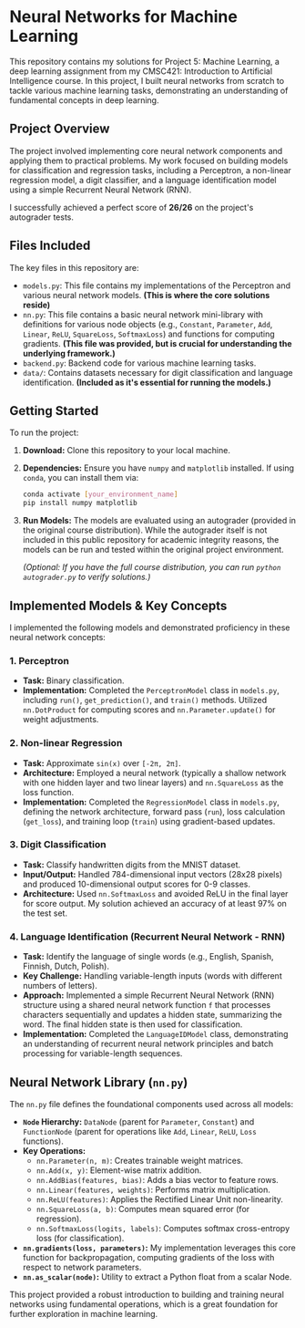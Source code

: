 # Neural Networks for Machine Learning

This repository contains my solutions for Project 5: Machine Learning, a deep learning assignment from my CMSC421: Introduction to Artificial Intelligence course. In this project, I built neural networks from scratch to tackle various machine learning tasks, demonstrating an understanding of fundamental concepts in deep learning.

## Project Overview

The project involved implementing core neural network components and applying them to practical problems. My work focused on building models for classification and regression tasks, including a Perceptron, a non-linear regression model, a digit classifier, and a language identification model using a simple Recurrent Neural Network (RNN).

I successfully achieved a perfect score of **26/26** on the project's autograder tests.

## Files Included

The key files in this repository are:

* `models.py`: This file contains my implementations of the Perceptron and various neural network models. **(This is where the core solutions reside)**
* `nn.py`: This file contains a basic neural network mini-library with definitions for various node objects (e.g., `Constant`, `Parameter`, `Add`, `Linear`, `ReLU`, `SquareLoss`, `SoftmaxLoss`) and functions for computing gradients. **(This file was provided, but is crucial for understanding the underlying framework.)**
* `backend.py`: Backend code for various machine learning tasks.
* `data/`: Contains datasets necessary for digit classification and language identification. **(Included as it's essential for running the models.)**

## Getting Started

To run the project:

1.  **Download:** Clone this repository to your local machine.
2.  **Dependencies:** Ensure you have `numpy` and `matplotlib` installed. If using `conda`, you can install them via:
    ```bash
    conda activate [your_environment_name]
    pip install numpy matplotlib
    ```
3.  **Run Models:** The models are evaluated using an autograder (provided in the original course distribution). While the autograder itself is not included in this public repository for academic integrity reasons, the models can be run and tested within the original project environment.

    *(Optional: If you have the full course distribution, you can run `python autograder.py` to verify solutions.)*

## Implemented Models & Key Concepts

I implemented the following models and demonstrated proficiency in these neural network concepts:

### 1. Perceptron

* **Task:** Binary classification.
* **Implementation:** Completed the `PerceptronModel` class in `models.py`, including `run()`, `get_prediction()`, and `train()` methods. Utilized `nn.DotProduct` for computing scores and `nn.Parameter.update()` for weight adjustments.

### 2. Non-linear Regression

* **Task:** Approximate `sin(x)` over `[-2π, 2π]`.
* **Architecture:** Employed a neural network (typically a shallow network with one hidden layer and two linear layers) and `nn.SquareLoss` as the loss function.
* **Implementation:** Completed the `RegressionModel` class in `models.py`, defining the network architecture, forward pass (`run`), loss calculation (`get_loss`), and training loop (`train`) using gradient-based updates.

### 3. Digit Classification

* **Task:** Classify handwritten digits from the MNIST dataset.
* **Input/Output:** Handled 784-dimensional input vectors (28x28 pixels) and produced 10-dimensional output scores for 0-9 classes.
* **Architecture:** Used `nn.SoftmaxLoss` and avoided ReLU in the final layer for score output. My solution achieved an accuracy of at least 97% on the test set.

### 4. Language Identification (Recurrent Neural Network - RNN)

* **Task:** Identify the language of single words (e.g., English, Spanish, Finnish, Dutch, Polish).
* **Key Challenge:** Handling variable-length inputs (words with different numbers of letters).
* **Approach:** Implemented a simple Recurrent Neural Network (RNN) structure using a shared neural network function `f` that processes characters sequentially and updates a hidden state, summarizing the word. The final hidden state is then used for classification.
* **Implementation:** Completed the `LanguageIDModel` class, demonstrating an understanding of recurrent neural network principles and batch processing for variable-length sequences.

## Neural Network Library (`nn.py`)

The `nn.py` file defines the foundational components used across all models:

* **`Node` Hierarchy:** `DataNode` (parent for `Parameter`, `Constant`) and `FunctionNode` (parent for operations like `Add`, `Linear`, `ReLU`, `Loss` functions).
* **Key Operations:**
    * `nn.Parameter(n, m)`: Creates trainable weight matrices.
    * `nn.Add(x, y)`: Element-wise matrix addition.
    * `nn.AddBias(features, bias)`: Adds a bias vector to feature rows.
    * `nn.Linear(features, weights)`: Performs matrix multiplication.
    * `nn.ReLU(features)`: Applies the Rectified Linear Unit non-linearity.
    * `nn.SquareLoss(a, b)`: Computes mean squared error (for regression).
    * `nn.SoftmaxLoss(logits, labels)`: Computes softmax cross-entropy loss (for classification).
* **`nn.gradients(loss, parameters)`:** My implementation leverages this core function for backpropagation, computing gradients of the loss with respect to network parameters.
* **`nn.as_scalar(node)`:** Utility to extract a Python float from a scalar Node.

This project provided a robust introduction to building and training neural networks using fundamental operations, which is a great foundation for further exploration in machine learning.
